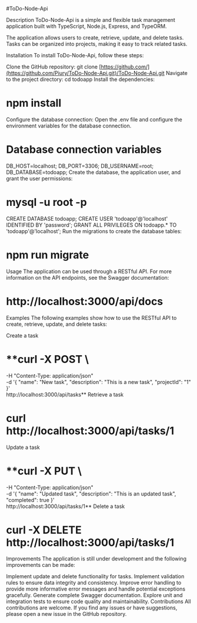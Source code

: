 #ToDo-Node-Api

Description
ToDo-Node-Api is a simple and flexible task management application built with TypeScript, Node.js, Express, and TypeORM.

The application allows users to create, retrieve, update, and delete tasks. Tasks can be organized into projects, making it easy to track related tasks.

Installation
To install ToDo-Node-Api, follow these steps:

Clone the GitHub repository:
git clone [https://github.com/](https://github.com/Piury/ToDo-Node-Api.git)/ToDo-Node-Api.git
Navigate to the project directory:
cd todoapp
Install the dependencies:
# **npm install**
Configure the database connection:
Open the .env file and configure the environment variables for the database connection.
# Database connection variables

DB_HOST=localhost;
DB_PORT=3306;
DB_USERNAME=root;
DB_DATABASE=todoapp;
Create the database, the application user, and grant the user permissions:
# **mysql -u root -p**

CREATE DATABASE todoapp;
CREATE USER 'todoapp'@'localhost' IDENTIFIED BY 'password';
GRANT ALL PRIVILEGES ON todoapp.* TO 'todoapp'@'localhost';
Run the migrations to create the database tables:
# **npm run migrate**
Usage
The application can be used through a RESTful API. For more information on the API endpoints, see the Swagger documentation:

# **http://localhost:3000/api/docs**
Examples
The following examples show how to use the RESTful API to create, retrieve, update, and delete tasks:

Create a task

# **curl -X POST \
  -H "Content-Type: application/json" \
  -d '{
    "name": "New task",
    "description": "This is a new task",
    "projectId": "1"
  }' \
  http://localhost:3000/api/tasks**
Retrieve a task

# **curl http://localhost:3000/api/tasks/1**
Update a task

# **curl -X PUT \
  -H "Content-Type: application/json" \
  -d '{
    "name": "Updated task",
    "description": "This is an updated task",
    "completed": true
  }' \
  http://localhost:3000/api/tasks/1**
Delete a task

# **curl -X DELETE http://localhost:3000/api/tasks/1**
Improvements
The application is still under development and the following improvements can be made:

Implement update and delete functionality for tasks.
Implement validation rules to ensure data integrity and consistency.
Improve error handling to provide more informative error messages and handle potential exceptions gracefully.
Generate complete Swagger documentation.
Explore unit and integration tests to ensure code quality and maintainability.
Contributions
All contributions are welcome. If you find any issues or have suggestions, please open a new issue in the GitHub repository.